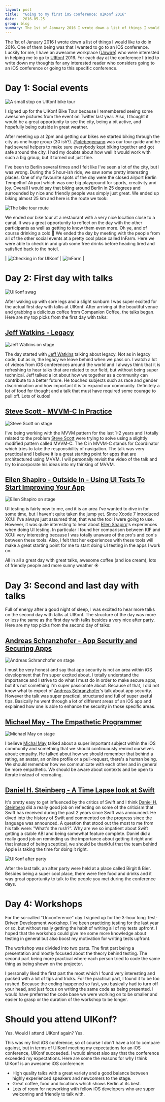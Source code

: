 ```yaml
---
layout: post
title:  "Going to my first iOS conference: UIKonf 2016"
date:   2016-05-25
group: blog
summary: The 1st of January 2016 I wrote down a list of things I would like to do in 2016. One of them being to go to an iOS conference. Luckily for me, I have an awesome workplace (Unwire) who were interested in helping me to go to UIKonf 2016. For each day at the conference I tried to write down my thoughts for any interested reader who considers going to an iOS conference or going to this specific conference.
---
```


The 1st of January 2016 I wrote down a list of things I would like to do in 2016. One of them being was that I wanted to go to an iOS conference. Luckily for me, I have an awesome workplace ([Unwire](http://www.unwire.com/#/home)) who were interested in helping me to go to [UIKonf](http://www.uikonf.com) 2016. For each day at the conference I tried to write down my thoughts for any interested reader who considers going to an iOS conference or going to this specific conference.

# Day 1: Social events

![A small stop on UIKonf bike tour](/assets/posts/social_01.jpg)

I signed up for the UIKonf Bike Tour because I remembered seeing some awesome pictures from the event on Twitter last year. Also, I thought it would be a great opportunity to see the city, being a bit active, and hopefully being outside in great weather.

After meeting up at 2pm and getting our bikes we started biking through the city as one huge group (30 ish?). [@olebegemann](https://twitter.com/olebegemann) was our tour guide and he had several helpers to make sure everybody kept biking together and got safe around the city. I had my doubts about how well it would work with such a big group, but it turned out just fine.

I've been to Berlin several times and I felt like I've seen a lot of the city, but I was wrong. During the 5 hour-ish ride, we saw some pretty interesting places. One of my favourite spots of the day were the closed airport Berlin Tempelhof Airport which was one big playground for sports, creativity and joy. Overall I would say that biking around Berlin in 25 degrees and surrounded by nice and friendly people was simply just great. We ended up biking almost 25 km and here is the route we took:

 ![The bike tour route](/assets/posts/social_02.jpg)

We ended our bike tour at a restaurant with a very nice location close to a canal. It was a great opportunity to reflect on the day with the other participants as well as getting to know them even more. Oh ye, and of course drinking a cold 🍺 We ended the day by meeting with the people from all of the other social events at a pretty cool place called InFarm. Here we were able to check in and grab some free drinks before heading tired and satisfied back to the hotel.

| ![Checking in for UIKonf](/assets/posts/social_03.jpg) | ![InFarm](../assets/posts/social_04.jpg) |


# Day 2: First day with talks

![UIKonf swag](/assets/posts/conf_01.jpg)

After waking up with sore legs and a slight sunburn I was super excited for the actual first day with talks at UIKonf. After arriving at the beautiful venue and grabbing a delicious coffee from Companion Coffee, the talks began. Here are my top picks from the first day with talks:

## [Jeff Watkins - Legacy](https://www.youtube.com/watch?list=PLdr22uU_wISqm9QbnczWxXs9qyuWpSU4k&v=AksIrgPFSgY)

![Jeff Watkins on stage](/assets/posts/conf_02.jpg)

The day started with [Jeff Watkins](https://twitter.com/jeffwatkins) talking about legacy. Not as in legacy code, but as in, the legacy we leave behind when we pass on. I watch a lot of videos from iOS conferences around the world and I always think that it is refreshing to hear talks that are related to our field, but without being super technical. Jeff talked a lot about how we together as a community can contribute to a better future. He touched subjects such as race and gender discrimination and how important it is to expand our community. Definitely a lot of food for thought and a talk that must have required some courage to pull off. Lots of kudos!


## [Steve Scott - MVVM-C In Practice](https://www.youtube.com/watch?v=9VojuJpUuE8&list=PLdr22uU_wISqm9QbnczWxXs9qyuWpSU4k&index=6)

![Steve Scott on stage](/assets/posts/conf_03.jpg)

I've being working with the MVVM pattern for the last 1-2 years and I totally related to the problem [Steve Scott](https://twitter.com/macdevnet) were trying to solve using a slightly modified pattern called MVVM-C. The C in MVVM-C stands for Coordinator which tries to take the responsibility of navigation. The talk was very practical and I believe it is a great starting point for apps that are architectured using MVVM. I will personally revisit the video of the talk and try to incorporate his ideas into my thinking of MVVM.


## [Ellen Shapiro - Outside In - Using UI Tests To Start Improving Your App](https://www.youtube.com/watch?v=hYCUy-9yq_M&list=PLdr22uU_wISqm9QbnczWxXs9qyuWpSU4k&index=7)

![Ellen Shapiro on stage](/assets/posts/conf_04.jpg)

UI testing is fairly new to me, and it is an area I've wanted to dive in for some time, but I haven't quite taken the jump yet. Since Xcode 7 introduced XCUI I've always just assumed that, that was the tool I were going to use. However, it was quite interesting to hear about [Ellen Shapiro](https://twitter.com/designatednerd)'s experiences when doing UI testing. In particular I found her comparison between KIF and XCUI very interesting because I was totally unaware of the pro's and con's between these tools. Also, I felt that her experiences with these tools will make a great starting point for me to start doing UI testing in the apps I work on.

All in all a great day with great talks, awesome coffee (and ice cream), lots of friendly people and more sunny weather ☀️


# Day 3: Second and last day with talks

Full of energy after a good night of sleep, I was excited to hear more talks on the second day with talks at UIKonf. The structure of the day was more or less the same as the first day with talks besides a very nice after party. Here are my top picks from the second day of talks:


## [Andreas Schranzhofer - App Security and Securing Apps](https://www.youtube.com/watch?v=ipMlEMnKwKs&list=PLdr22uU_wISqm9QbnczWxXs9qyuWpSU4k&index=10)

![Andreas Schranzhofer on stage](/assets/posts/conf_05.jpg)

I must be very honest and say that app security is not an area within iOS development that I'm super excited about. I totally understand the importance and I strive to do what I must do in order to make secure apps, but it's not something I'm super passionate about. Because of that, I did not know what to expect of [Andreas Schranzhofer](https://twitter.com/Schranzhofer)'s talk about app security. However the talk was super practical, structured and full of super useful tips. Basically he went through a lot of different areas of an iOS app and explained how one is able to enhance the security in those specific areas.


## [Michael May - The Empathetic Programmer](https://www.youtube.com/watch?v=hXo6CWTmb9c&index=12&list=PLdr22uU_wISqm9QbnczWxXs9qyuWpSU4k)

![Michael May on stage](/assets/posts/conf_06.jpg)

I believe [Michal May](https://twitter.com/codermay) talked about a super important subject within the iOS community and something that we should continuously remind ourselves about: empathy. He talked about how we should remember that behind a rating, an avatar, an online profile or a pull-request, there's a human being. We should remember how we communicate with each other and in general be more empathetic. We should be aware about contexts and be open to iterate instead of recreating.


## [Daniel H. Steinberg - A Time Lapse look at Swift](https://www.youtube.com/watch?v=kyzN5I-2FoY&list=PLdr22uU_wISqm9QbnczWxXs9qyuWpSU4k&index=15)

It's pretty easy to get influenced by the critics of Swift and I think [Daniel H. Steinberg](https://twitter.com/dimsumthinking) did a really good job on reflecting on some of the criticism that Swift has received during the past 2 years since Swift was announced. He dived into the history of Swift and commented on the progress since the language was announced. A question that stood out the most to me from his talk were: "What's the rush?". Why are we so impatient about Swift getting a stable ABI and being somewhat feature complete. Daniel did a really good job on reminding us the importance about getting it right and that instead of being sceptical, we should be thankful that the team behind Apple is taking the time for doing it right. 


![UIKonf after party](/assets/posts/conf_07.jpg)

After the last talk, an after party were held at a place called Birgit & Bier. Besides being a super cool place, there were free food and drinks and it was great opportunity to talk to the people you met during the conference days.


# Day 4: Workshops

For the so-called "Unconference" day I signed up for the 3-hour long Test-Driven Development workshop. I've been practicing testing for the last year or so, but without really getting the habit of writing all of my tests upfront. I hoped that the workshop could give me some more knowledge about testing in general but also boost my motivation for writing tests upfront.

The workshop was divided into two parts. The first part being a presentation and mostly focused about the theory behind testing. The second part being more practical where each person tried to code the same thing as being shown on the projector.

I personally liked the first part the most which I found very interesting and packed with a lot of tips and tricks. For the practical part, I found it to be too rushed. Because the coding happened so fast, you basically had to turn off your head, and just focus on writing the same code as being presented. I would have preferred the code base we were working on to be smaller and easier to grasp or the duration of the workshop to be longer.


# Should you attend UIKonf?

Yes. Would I attend UIKonf again? Yes.

This was my first iOS conference, so of course I don't have a lot to compare against, but in terms of UIKonf meeting my expectations for an iOS conference, UIKonf succeeded. I would almost also say that the conference exceeded my expectations. Here are some the reasons for why I think UIKonf is an awesome iOS conference:

- High quality talks with a great variety and a good balance between highly experienced speakers and newcomers to the stage.
- Great coffee, food and locations which shows Berlin at its best.
- Lots of room for networking with fellow iOS developers who are super welcoming and friendly to talk with.
